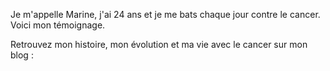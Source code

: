Je m'appelle Marine, j'ai 24 ans et je me bats chaque jour contre le cancer. Voici mon témoignage.

Retrouvez mon histoire, mon évolution et ma vie avec le cancer sur mon blog :